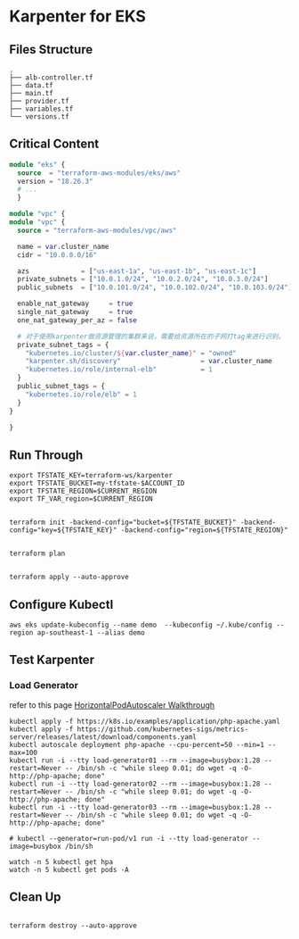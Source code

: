# Karpenter for EKS

## Files Structure

```shell
.
├── alb-controller.tf
├── data.tf
├── main.tf
├── provider.tf
├── variables.tf
└── versions.tf
```

## Critical Content

``` terraform
module "eks" {
  source  = "terraform-aws-modules/eks/aws"
  version = "18.26.3"
  # ...
  }
```

``` terraform
module "vpc" {
module "vpc" {
  source = "terraform-aws-modules/vpc/aws"

  name = var.cluster_name
  cidr = "10.0.0.0/16"

  azs             = ["us-east-1a", "us-east-1b", "us-east-1c"]
  private_subnets = ["10.0.1.0/24", "10.0.2.0/24", "10.0.3.0/24"]
  public_subnets  = ["10.0.101.0/24", "10.0.102.0/24", "10.0.103.0/24"]

  enable_nat_gateway     = true
  single_nat_gateway     = true
  one_nat_gateway_per_az = false

  # 对于使用karpenter做资源管理的集群来说，需要给资源所在的子网打tag来进行识别。
  private_subnet_tags = {
    "kubernetes.io/cluster/${var.cluster_name}" = "owned"
    "karpenter.sh/discovery"                    = var.cluster_name
    "kubernetes.io/role/internal-elb"           = 1
  }
  public_subnet_tags = {
    "kubernetes.io/role/elb" = 1
  }
}

}
```

## Run Through

``` shell
export TFSTATE_KEY=terraform-ws/karpenter
export TFSTATE_BUCKET=my-tfstate-$ACCOUNT_ID
export TFSTATE_REGION=$CURRENT_REGION
export TF_VAR_region=$CURRENT_REGION

```

```shell

terraform init -backend-config="bucket=${TFSTATE_BUCKET}" -backend-config="key=${TFSTATE_KEY}" -backend-config="region=${TFSTATE_REGION}"

```

```shell

terraform plan

```

```shell

terraform apply --auto-approve

```

## Configure Kubectl

``` shell
aws eks update-kubeconfig --name demo  --kubeconfig ~/.kube/config --region ap-southeast-1 --alias demo

```

## Test Karpenter

### Load Generator

refer to this page [HorizontalPodAutoscaler Walkthrough](https://kubernetes.io/docs/tasks/run-application/horizontal-pod-autoscale-walkthrough/)

``` shell
kubectl apply -f https://k8s.io/examples/application/php-apache.yaml
kubectl apply -f https://github.com/kubernetes-sigs/metrics-server/releases/latest/download/components.yaml
kubectl autoscale deployment php-apache --cpu-percent=50 --min=1 --max=100
kubectl run -i --tty load-generator01 --rm --image=busybox:1.28 --restart=Never -- /bin/sh -c "while sleep 0.01; do wget -q -O- http://php-apache; done"
kubectl run -i --tty load-generator02 --rm --image=busybox:1.28 --restart=Never -- /bin/sh -c "while sleep 0.01; do wget -q -O- http://php-apache; done"
kubectl run -i --tty load-generator03 --rm --image=busybox:1.28 --restart=Never -- /bin/sh -c "while sleep 0.01; do wget -q -O- http://php-apache; done"

# kubectl --generator=run-pod/v1 run -i --tty load-generator --image=busybox /bin/sh
```

```shell
watch -n 5 kubectl get hpa
watch -n 5 kubectl get pods -A
```

## Clean Up

```shell

terraform destroy --auto-approve

```
